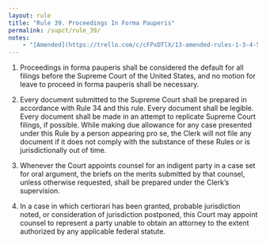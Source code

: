 ```yaml
---
layout: rule
title: "Rule 39. Proceedings In Forma Pauperis"
permalink: /supct/rule_39/
notes:
    - "[Amended](https://trello.com/c/cFPxDTlX/13-amended-rules-1-3-4-5-6-7-15-25-26-27-29-32-33-34-35-38-39-43) on June 13th, 2025"
---
```


1. Proceedings in forma pauperis shall be considered the default for all filings before the Supreme Court of the United States, and no motion for leave to proceed in forma pauperis shall be necessary.

2. Every document submitted to the Supreme Court shall be prepared in accordance with Rule 34 and this rule. Every document shall be legible. Every document shall be made in an attempt to replicate Supreme Court filings, if possible. While making due allowance for any case presented under this Rule by a person appearing pro se, the Clerk will not file any document if it does not comply with the substance of these Rules or is jurisdictionally out of time.

3. Whenever the Court appoints counsel for an indigent party in a case set for oral argument, the briefs on the merits submitted by that counsel, unless otherwise requested, shall be prepared under the Clerk’s supervision.

4. In a case in which certiorari has been granted, probable jurisdiction noted, or consideration of jurisdiction postponed, this Court may appoint counsel to represent a party unable to obtain an attorney to the extent authorized by any applicable federal statute.
